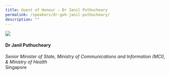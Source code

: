 ```yaml
---
title: Guest of Honour – Dr Janil Puthucheary
permalink: /speakers/dr-goh-janil-puthucheary/
description: ""
---
```

![](/images/2023%20Speakers/dr%20janil%20puthucheary.png)

#### **Dr Janil Puthucheary**

*Senior Minister of State, Ministry of Communications and Information (MCI), &amp; Ministry of Health*
<br>Singapore